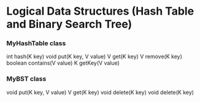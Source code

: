 # Logical Data Structures (Hash Table and Binary Search Tree)
### MyHashTable class
int hash(K key)
void put(K key, V value)
V get(K key)
V remove(K key)
boolean contains(V value)
K getKey(V value)
### MyBST class
void put(K key, V value)
V get(K key)
void delete(K key)
void delete(K key)
